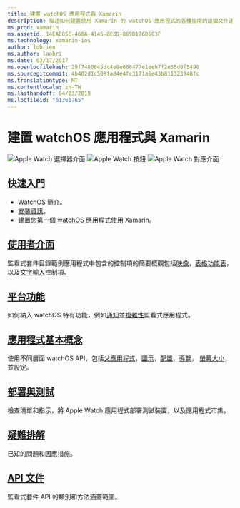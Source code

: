 ```yaml
---
title: 建置 watchOS 應用程式與 Xamarin
description: 描述如何建置使用 Xamarin 的 watchOS 應用程式的各種指南的這個文件連結。 連結的指南會討論開始、 watchOS 使用者介面控制項、 watchOS 功能、 部署和測試和疑難排解
ms.prod: xamarin
ms.assetid: 14EAE85E-460A-4145-8C8D-869D176D5C3F
ms.technology: xamarin-ios
author: lobrien
ms.author: laobri
ms.date: 03/17/2017
ms.openlocfilehash: 29f7480845dc4e8e608477e1eeb7f2e35d8f5490
ms.sourcegitcommit: 4b402d1c508fa84e4fc3171a6e43b811323948fc
ms.translationtype: MT
ms.contentlocale: zh-TW
ms.lasthandoff: 04/23/2019
ms.locfileid: "61361765"
---
```

# <a name="building-watchos-apps-with-xamarin"></a>建置 watchOS 應用程式與 Xamarin

![Apple Watch 選擇器介面](images/watch1.png) ![Apple Watch 按鈕](images/watch2.png) ![Apple Watch 對應介面](images/watch3.png)

<!-- watch images courtesy of http://infinitapps.com/bezel/ -->

## <a name="getting-startedioswatchosget-startedindexmd"></a>[快速入門](~/ios/watchos/get-started/index.md)

* [WatchOS 簡介](~/ios/watchos/get-started/intro-to-watchos.md)。
* [安裝資訊](~/ios/watchos/get-started/installation.md)。
* 建置您[第一個 watchOS 應用程式](~/ios/watchos/get-started/hello-watch.md)使用 Xamarin。

## <a name="user-interfaceioswatchosuser-interfaceindexmd"></a>[使用者介面](~/ios/watchos/user-interface/index.md)

監看式套件目錄範例應用程式中包含的控制項的簡要概觀包括[映像](~/ios/watchos/user-interface/image.md)，[表格](~/ios/watchos/user-interface/menu.md)[功能表](~/ios/watchos/user-interface/menu.md)，以及[文字輸入](~/ios/watchos/user-interface/text-input.md)控制項。

## <a name="platform-featuresplatformindexmd"></a>[平台功能](platform/index.md)

如何納入 watchOS 特有功能，例如[通知](~/ios/watchos/platform/notifications.md)並[複雜性](~/ios/watchos/platform/complications.md)監看式應用程式。

## <a name="app-fundamentalsioswatchosapp-fundamentalsindexmd"></a>[應用程式基本概念](~/ios/watchos/app-fundamentals/index.md)

使用不同層面 watchOS API，包括[父應用程式](~/ios/watchos/app-fundamentals/parent-app.md)，[圖示](~/ios/watchos/app-fundamentals/icons.md)，[配置](~/ios/watchos/app-fundamentals/layout.md)，[導覽](~/ios/watchos/app-fundamentals/navigation.md)， [螢幕大小](~/ios/watchos/app-fundamentals/screen-sizes.md)，並[設定](~/ios/watchos/app-fundamentals/settings.md)。

## <a name="deployment-and-testingioswatchosdeploy-testindexmd"></a>[部署與測試](~/ios/watchos/deploy-test/index.md)

檢查清單和指示，將 Apple Watch 應用程式部署測試裝置，以及應用程式市集。

## <a name="troubleshootingioswatchostroubleshootingmd"></a>[疑難排解](~/ios/watchos/troubleshooting.md)

已知的問題和因應措施。

## <a name="api-documentationxrefwatchkit"></a>[API 文件](xref:WatchKit)

監看式套件 API 的類別和方法涵蓋範圍。
